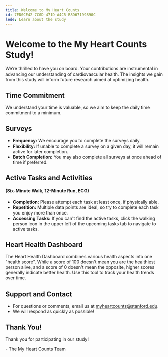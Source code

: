 ```yaml
---
title: Welcome to My Heart Counts
id: 7ED0CE42-7C0D-471D-A4C5-B8D67199890C
lede: Learn about the study
---
```


# Welcome to the My Heart Counts Study!
We’re thrilled to have you on board.
Your contributions are instrumental in advancing our understanding of cardiovascular health.
The insights we gain from this study will inform future research aimed at optimizing health.


## Time Commitment
We understand your time is valuable, so we aim to keep the daily time commitment to a minimum.


## Surveys
- **Frequency:** We encourage you to complete the surveys daily.
- **Flexibility:** If unable to complete a survey on a given day, it will remain active for later completion.
- **Batch Completion:** You may also complete all surveys at once ahead of time if preferred.


## Active Tasks and Activities
#### (Six-Minute Walk, 12-Minute Run, ECG)
- **Completion:** Please attempt each task at least once, if physically able.
- **Repetition:** Multiple data points are ideal, so try to complete each task you enjoy more than once.
- **Accessing Tasks:** If you can't find the active tasks, click the walking person icon in the upper left of the upcoming tasks tab to navigate to active tasks.


## Heart Health Dashboard
The Heart Health Dashboard combines various health aspects into one "health score".
While a score of 100 doesn't mean you are the healthiest person alive, and a score of 0 doesn't mean the opposite, higher scores generally indicate better health.
Use this tool to track your health trends over time.


## Support and Contact
- For questions or comments, email us at [myheartcounts@stanford.edu](mailto:myheartcounts@stanford.edu).
- We will respond as quickly as possible!


## Thank You!
Thank you for participating in our study!

\- The My Heart Counts Team


